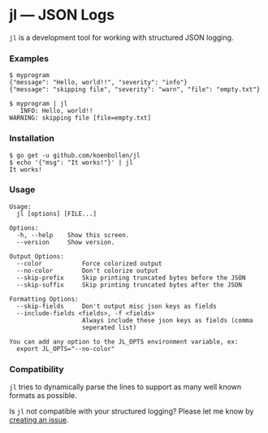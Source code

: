 # jl — JSON Logs

`jl` is a development tool for working with structured JSON logging.

### Examples

    $ myprogram
    {"message": "Hello, world!!", "severity": "info"}
    {"message": "skipping file", "severity": "warn", "file": "empty.txt"}

    $ myprogram | jl
       INFO: Hello, world!!
    WARNING: skipping file [file=empty.txt]

### Installation

    $ go get -u github.com/koenbollen/jl
    $ echo '{"msg": "It works!"}' | jl
    It works!

### Usage

```
Usage:
  jl [options] [FILE...]

Options:
  -h, --help    Show this screen.
  --version     Show version.

Output Options:
  --color           Force colorized output
  --no-color        Don't colorize output
  --skip-prefix     Skip printing truncated bytes before the JSON
  --skip-suffix     Skip printing truncated bytes after the JSON

Formatting Options:
  --skip-fields     Don't output misc json keys as fields
  --include-fields <fields>, -f <fields>
                    Always include these json keys as fields (comma
                    seperated list)

You can add any option to the JL_OPTS environment variable, ex:
  export JL_OPTS="--no-color"
```

### Compatibility

`jl` tries to dynamically parse the lines to support as many well
known formats as possible.

Is `jl` not compatible with your structured logging? Please let me
know by [creating an issue](https://github.com/koenbollen/jl/issues/new).
